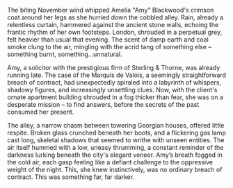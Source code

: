 The biting November wind whipped Amelia "Amy" Blackwood's crimson coat around her legs as she hurried down the cobbled alley.  Rain, already a relentless curtain, hammered against the ancient stone walls, echoing the frantic rhythm of her own footsteps.  London, shrouded in a perpetual grey, felt heavier than usual that evening.  The scent of damp earth and coal smoke clung to the air, mingling with the acrid tang of something else – something burnt, something…unnatural.

Amy, a solicitor with the prestigious firm of Sterling & Thorne, was already running late.  The case of the Marquis de Valois, a seemingly straightforward breach of contract, had unexpectedly spiraled into a labyrinth of whispers, shadowy figures, and increasingly unsettling clues.  Now, with the client's ornate apartment building shrouded in a fog thicker than fear, she was on a desperate mission – to find answers, before the secrets of the past consumed her present.

The alley, a narrow chasm between towering Georgian houses, offered little respite.  Broken glass crunched beneath her boots, and a flickering gas lamp cast long, skeletal shadows that seemed to writhe with unseen entities. The air itself hummed with a low, uneasy thrumming, a constant reminder of the darkness lurking beneath the city's elegant veneer.  Amy’s breath fogged in the cold air, each gasp feeling like a defiant challenge to the oppressive weight of the night.  This, she knew instinctively, was no ordinary breach of contract.  This was something far, far darker.
